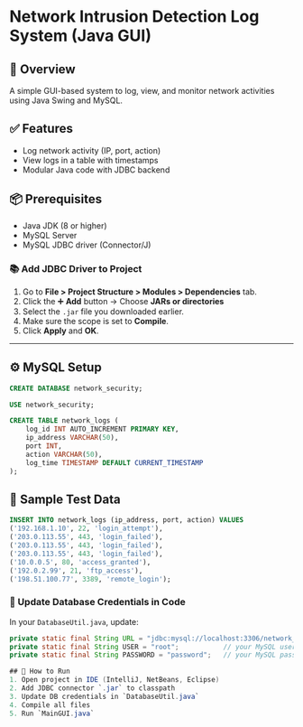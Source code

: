 # Network Intrusion Detection Log System (Java GUI)

## 🧠 Overview

A simple GUI-based system to log, view, and monitor network activities using Java Swing and MySQL.

## ✅ Features

- Log network activity (IP, port, action)
- View logs in a table with timestamps
- Modular Java code with JDBC backend

## 📦 Prerequisites

- Java JDK (8 or higher)
- MySQL Server
- MySQL JDBC driver (Connector/J)

### 📚 Add JDBC Driver to Project

1. Go to **File > Project Structure > Modules > Dependencies** tab.
2. Click the ➕ **Add** button → Choose **JARs or directories**
3. Select the `.jar` file you downloaded earlier.
4. Make sure the scope is set to **Compile**.
5. Click **Apply** and **OK**.

---

## ⚙️ MySQL Setup

```sql
CREATE DATABASE network_security;

USE network_security;

CREATE TABLE network_logs (
    log_id INT AUTO_INCREMENT PRIMARY KEY,
    ip_address VARCHAR(50),
    port INT,
    action VARCHAR(50),
    log_time TIMESTAMP DEFAULT CURRENT_TIMESTAMP
);
```

## 🧪 Sample Test Data

```sql
INSERT INTO network_logs (ip_address, port, action) VALUES
('192.168.1.10', 22, 'login_attempt'),
('203.0.113.55', 443, 'login_failed'),
('203.0.113.55', 443, 'login_failed'),
('203.0.113.55', 443, 'login_failed'),
('10.0.0.5', 80, 'access_granted'),
('192.0.2.99', 21, 'ftp_access'),
('198.51.100.77', 3389, 'remote_login');
```

### 🔐 Update Database Credentials in Code

In your `DatabaseUtil.java`, update:

```java
private static final String URL = "jdbc:mysql://localhost:3306/network_security";
private static final String USER = "root";           // your MySQL username
private static final String PASSWORD = "password";   // your MySQL password

## 🚀 How to Run
1. Open project in IDE (IntelliJ, NetBeans, Eclipse)
2. Add JDBC connector `.jar` to classpath
3. Update DB credentials in `DatabaseUtil.java`
4. Compile all files
5. Run `MainGUI.java`
```
